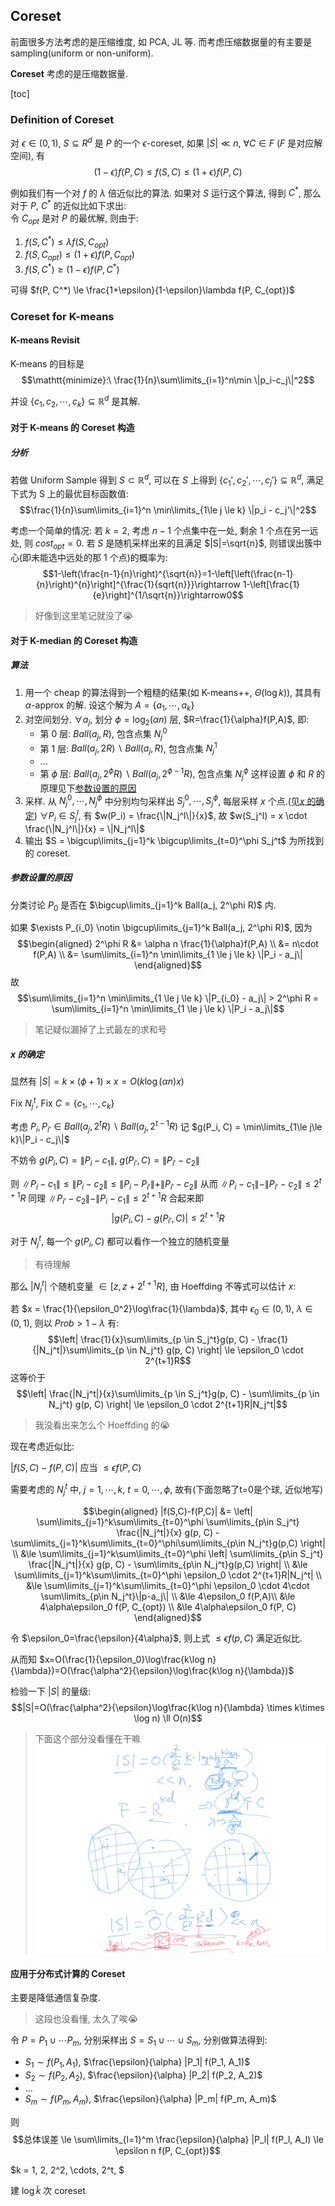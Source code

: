 ## Coreset

前面很多方法考虑的是压缩维度, 如 PCA, JL 等. 而考虑压缩数据量的有主要是 sampling(uniform or non-uniform).

**Coreset** 考虑的是压缩数据量. 

[toc]

### Definition of Coreset

对 $\epsilon \in (0,1)$, $S \subseteq R^d$ 是 $P$ 的一个 $\epsilon$-coreset, 如果 $|S| \ll n$, $\forall C\in F$ ($F$ 是对应解空间), 有
$$(1-\epsilon)f(P,C) \le f(S, C) \le (1+\epsilon) f(P,C)$$

例如我们有一个对 $f$ 的 $\lambda$ 倍近似比的算法. 如果对 $S$ 运行这个算法, 得到 $C^*$, 那么对于 $P$, $C^*$ 的近似比如下求出:  
令 $C_{opt}$ 是对 $P$ 的最优解, 则由于:
1. $f(S,C^*) \le \lambda f(S, C_{opt})$
2. $f(S, C_{opt}) \le (1+\epsilon) f(P, C_{opt})$
3. $f(S, C^*) \ge (1-\epsilon) f(P, C^*)$

可得 $f(P, C^*) \le \frac{1+\epsilon}{1-\epsilon}\lambda f(P, C_{opt})$

### Coreset for K-means

#### K-means Revisit

K-means 的目标是
$$\mathtt{minimize}:\ \frac{1}{n}\sum\limits_{i=1}^n\min \|p_i-c_j\|^2$$

并设 $\{c_1,c_2,\cdots, c_k\} \subseteq \mathbb{R}^d$ 是其解.

#### 对于 K-means 的 Coreset 构造

##### 分析

若做 Uniform Sample 得到 $S \subset \mathbb{R}^d$, 可以在 $S$ 上得到 $\{c_1', c_2',\cdots,c_j'\} \subseteq \mathbb{R}^d$, 满足下式为 S 上的最优目标函数值:
$$\frac{1}{n}\sum\limits_{i=1}^n \min\limits_{1\le j \le k} \|p_i - c_j'\|^2$$

考虑一个简单的情况: 若 $k=2$, 考虑 $n-1$ 个点集中在一处, 剩余 $1$ 个点在另一远处, 则 $cost_{opt}=0$. 若 $S$ 是随机采样出来的且满足 $|S|=\sqrt{n}$, 则错误出簇中心(即未能选中远处的那 1 个点)的概率为:
$$1-\left(\frac{n-1}{n}\right)^{\sqrt{n}}=1-\left[\left(\frac{n-1}{n}\right)^{n}\right]^{\frac{1}{sqrt{n}}}\rightarrow 1-\left[\frac{1}{e}\right]^{1/\sqrt{n}}\rightarrow0$$

> 好像到这里笔记就没了:sob:

#### 对于 K-median 的 Coreset 构造

##### 算法

1. 用一个 cheap 的算法得到一个粗糙的结果(如 K-means++, $\Theta(\log k))$, 其具有 $\alpha$-approx 的解. 设这个解为 $A=\{a_1,\cdots,a_k\}$
2. 对空间划分.
$\forall a_j$, 划分 $\phi = \log_2(\alpha n)$ 层, $R=\frac{1}{\alpha}f(P,A)$, 即:
    - 第 0 层: $Ball(a_j, R)$, 包含点集 $N_j^0$
    - 第 1 层: $Ball(a_j, 2R)\backslash Ball(a_j, R)$, 包含点集 $N_j^1$
    - ...
    - 第 $\phi$ 层: $Ball(a_j, 2^{\phi}R)\backslash Ball(a_j, 2^{\phi-1}R)$, 包含点集 $N_j^\phi$
    这样设置 $\phi$ 和 $R$ 的原理见下[参数设置的原因](#参数设置的原因)
3. 采样. 从 $N_j^0, \cdots, N_j^\phi$ 中分别均匀采样出 $S_j^0, \cdots, S_j^\phi$, 每层采样 $x$ 个点.(见[$x$ 的确定](#x-的确定))
    $\forall P_i \in S_j^l$, 有 $w(P_i) = \frac{\|N_j^l\|}{x}$, 故 $w(S_j^l) = x \cdot \frac{\|N_j^l\|}{x} = \|N_j^l\|$
4. 输出 $S = \bigcup\limits_{j=1}^k \bigcup\limits_{t=0}^\phi S_j^t$ 为所找到的 coreset.

##### 参数设置的原因

分类讨论 $P_0$ 是否在 $\bigcup\limits_{j=1}^k Ball(a_j, 2^\phi R)$ 内.

如果 $\exists P_{i_0} \notin \bigcup\limits_{j=1}^k Ball(a_j, 2^\phi R)$, 因为
$$\begin{aligned}
2^\phi R &= \alpha n \frac{1}{\alpha}f(P,A) \\
&= n\cdot f(P,A) \\
&= \sum\limits_{i=1}^n \min\limits_{1 \le j \le k} \|P_i - a_j\|
\end{aligned}$$
故 
$$\sum\limits_{i=1}^n \min\limits_{1 \le j \le k} \|P_{i_0} - a_j\| > 2^\phi R = \sum\limits_{i=1}^n \min\limits_{1 \le j \le k} \|P_i - a_j\|$$

> 笔记疑似漏掉了上式最左的求和号

##### $x$ 的确定

显然有 $|S|=k \times (\phi+1) \times x = O(k\log(\alpha n) x)$

Fix $N_j^t$, Fix $C=\{c_1,\cdots,c_k\}$

考虑 $P_i, P_{i'} \in Ball(a_j, 2^{t}R)\backslash Ball(a_j, 2^{t-1}R)$
记 $g(P_i, C) = \min\limits_{1\le j\le k}\|P_i - c_j\|$

不妨令 $g(P_i, C) = \|P_i - c_1\|$, $g(P_{i'}, C) = \|P_{i'} - c_2\|$

则 $\|P_i - c_1\| \le \|P_i - c_2\| \le \|P_i - P_{i'}\| + \|P_{i'} - c_2\|$
从而 $\|P_i - c_1\| - \|P_{i'} - c_2\| \le 2^{t+1}R$
同理 $\|P_{i'} - c_2\| - \|P_{i} - c_1\| \le 2^{t+1}R$
合起来即
$$\left| g(P_i, C) - g(P_{i'}, C) \right| \le 2^{t+1}R$$

对于 $N_j^t$, 每一个 $g(P_i, C)$ 都可以看作一个独立的随机变量

> 有待理解

那么 $|N_j^t|$ 个随机变量 $\in [z, z + 2^{t+1}R]$, 由 Hoeffding 不等式可以估计 $x$:

若 $x = \frac{1}{\epsilon_0^2}\log\frac{1}{\lambda}$, 其中 $\epsilon_0 \in (0,1)$, $\lambda \in (0,1)$, 则以 $Prob > 1-\lambda$ 有:
$$\left| \frac{1}{x}\sum\limits_{p \in S_j^t}g(p, C) - \frac{1}{|N_j^t|}\sum\limits_{p \in N_j^t} g(p, C) \right| \le \epsilon_0 \cdot 2^{t+1}R$$
这等价于
$$\left| \frac{|N_j^t|}{x}\sum\limits_{p \in S_j^t}g(p, C) - \sum\limits_{p \in N_j^t} g(p, C) \right| \le \epsilon_0 \cdot 2^{t+1}R|N_j^t|$$
> 我没看出来怎么个 Hoeffding 的:sob:

现在考虑近似比:

$|f(S,C)-f(P,C)|$ 应当 $\le \epsilon f(P,C)$

需要考虑的 $N_j^t$ 中, $j=1, \cdots, k$, $t = 0, \cdots,\phi$, 故有(下面忽略了t=0是个球, 近似地写)

$$\begin{aligned}
|f(S,C)-f(P,C)| &= \left| \sum\limits_{j=1}^k\sum\limits_{t=0}^\phi \sum\limits_{p\in S_j^t} \frac{|N_j^t|}{x} g(p, C) - \sum\limits_{j=1}^k\sum\limits_{t=0}^\phi\sum\limits_{p\in N_j^t}g(p,C) \right| \\
&\le \sum\limits_{j=1}^k\sum\limits_{t=0}^\phi \left| \sum\limits_{p\in S_j^t} \frac{|N_j^t|}{x} g(p, C) - \sum\limits_{p\in N_j^t}g(p,C) \right| \\
&\le \sum\limits_{j=1}^k\sum\limits_{t=0}^\phi \epsilon_0 \cdot 2^{t+1}R|N_j^t| \\
&\le \sum\limits_{j=1}^k\sum\limits_{t=0}^\phi \epsilon_0 \cdot 4\cdot \sum\limits_{p\in N_j^t}\|p-a_j\| \\
&\le 4\epsilon_0 f(P,A)\\
&\le 4\alpha\epsilon_0 f(P, C_{opt}) \\
&\le 4\alpha\epsilon_0 f(P, C)
\end{aligned}$$

令 $\epsilon_0=\frac{\epsilon}{4\alpha}$, 则上式 $\le \epsilon f(p,C)$ 满足近似比.

从而知 $x=O(\frac{1}{\epsilon_0}\log\frac{k\log n}{\lambda})=O(\frac{\alpha^2}{\epsilon}\log\frac{k\log n}{\lambda})$

检验一下 $|S|$ 的量级:
$$|S|=O(\frac{\alpha^2}{\epsilon}\log\frac{k\log n}{\lambda} \times k\times \log n) \ll O(n)$$

> 下面这个部分没看懂在干嘛
> ![](./image/8.coreset/end-of-coreset-for-k-median.png)


#### 应用于分布式计算的 Coreset

主要是降低通信复杂度.

> 这段也没看懂, 太久了唉:sob:

令 $P=P_1\cup\cdots P_m$, 分别采样出 $S=S_1\cup\cdots\cup S_m$, 分别做算法得到:

- $S_1 \sim f(P_1, A_1)$, $\frac{\epsilon}{\alpha} |P_1| f(P_1, A_1)$
- $S_2 \sim f(P_2, A_2)$, $\frac{\epsilon}{\alpha} |P_2| f(P_2, A_2)$
- ...
- $S_m \sim f(P_m, A_m)$, $\frac{\epsilon}{\alpha} |P_m| f(P_m, A_m)$

则
$$总体误差 \le \sum\limits_{l=1}^m \frac{\epsilon}{\alpha} |P_l| f(P_l, A_l) \le \epsilon n f(P, C_{opt})$$

$k = 1, 2, 2^2, \cdots, 2^t, $ 

建 $\log \widetilde{k}$ 次 coreset

